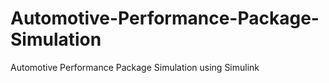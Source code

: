 # Automotive-Performance-Package-Simulation
Automotive Performance Package Simulation using Simulink
